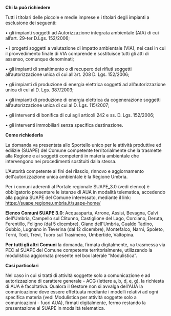 **Chi la può richiedere**

Tutti i titolari delle piccole e medie imprese e i titolari degli impianti a esclusione dei seguenti:

•	gli impianti soggetti ad Autorizzazione integrata ambientale (AIA) di cui all’art. 29-ter D.Lgs. 152/2006;

•	i progetti soggetti a valutazione di impatto ambientale (VIA), nei casi in cui il provvedimento finale di VIA comprende e sostituisce tutti gli atti di assenso, comunque denominati;

•	gli impianti di smaltimento o di recupero dei rifiuti soggetti all’autorizzazione unica di cui all’art. 208 D. Lgs. 152/2006;

•	gli impianti di produzione di energia elettrica soggetti ad all’autorizzazione unica di cui al D. Lgs. 387/2003;

•	gli impianti di produzione di energia elettrica da cogenerazione soggetti all’autorizzazione unica di cui al D. Lgs. 115/2007;

•	gli interventi di bonifica di cui agli articoli 242 e ss. D. Lgs. 152/2006;

•	gli interventi immobiliari senza specifica destinazione.

**Come richiederla**

La domanda va presentata allo Sportello unico per le attività produttive ed edilizie (SUAPE) del Comune competente territorialmente che la trasmette alla Regione e ai soggetti competenti in materia ambientale che intervengono nei procedimenti sostituiti dalla stessa.

L'Autorità competente ai fini del rilascio, rinnovo e aggiornamento dell'autorizzazione unica ambientale è la Regione Umbria.

Per i comuni aderenti al Portale regionale SUAPE_3.0 (vedi elenco) è obbligatorio presentare le istanze di AUA in modalità telematica, accedendo alla pagina SUAPE del Comune interessato, mediante il link: https://suape.regione.umbria.it/suape-home/

**Elenco Comuni SUAPE 3.0**: Acquasparta, Arrone, Assisi, Bevagna, Calvi dell'Umbria, Campello sul Clitunno, Castiglione del Lago, Corciano, Deruta, Ferentillo, Foligno (dal 5 dicembre), Giano dell'Umbria, Gualdo Tadino, Gubbio, Lugnano in Teverina (dal 12 dicembre), Montefalco, Narni, Spoleto, Terni, Todi, Trevi, Tuoro sul Trasimeno, Umbertide, Valtopina.

**Per tutti gli altri Comuni** la domanda, firmata digitalmente, va trasmessa via PEC al SUAPE del Comune competente territorialmente, utilizzando la modulistica aggiornata presente nel box laterale “Modulistica”.

**Casi particolari**

Nel caso in cui si tratti di attività soggette solo a comunicazione e ad autorizzazione di carattere generale - ACG (lettere a, b, d, e, g), la richiesta di AUA è facoltativa. Qualora il Gestore non si avvalga dell'AUA la comunicazione deve essere effettuata mediante i modelli relativi ad ogni specifica materia (vedi Modulistica per attività soggette solo a comunicazioni - fuori AUA), firmati digitalmente, fermo restando la presentazione al SUAPE in modalità telematica.
